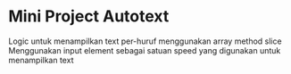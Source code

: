 # Mini Project Autotext

Logic untuk menampilkan text per-huruf menggunakan array method slice
Menggunakan input element sebagai satuan speed yang digunakan untuk menampilkan text
